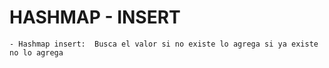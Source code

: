 
# HASHMAP - INSERT

    - Hashmap insert:  Busca el valor si no existe lo agrega si ya existe no lo agrega